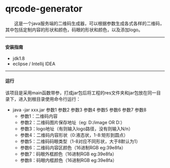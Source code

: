 
# qrcode-generator
&emsp;&emsp;这是一个java服务端的二维码生成器，可以根据参数生成各式各样的二维码，其中包括定制内容的形状和颜色，码眼的形状和颜色，以及添加logo。

--------

#### 安装指南
* jdk1.8 
* eclipse / Intellij IDEA

--------

#### 运行
该项目是采用main函数带参，打成jar包后将工程的res文件夹和jar包放在同一目录下，进入到根目录使用命令行运行：
*  java -jar xxx.jar 参数1 参数2 参数3 参数4 参数5 参数6 参数7 参数8
   * 参数1：二维码内容
   * 参数2：二维码图片保存地址（eg: D:/image OR D:）
   * 参数3：logo地址（有则输入logo路径，没有则输入N/n）
   * 参数4：二维码内容形状（0:液态状，1-8:矩形到圆点）
   * 参数5：二维码码眼类型（1-8对应不同形状，大于8默认为1）
   * 参数6：二维码内容区颜色（16进制RGB eg:39e8fa）
   * 参数7：码眼外框颜色（16进制RGB eg:39e8fa）
   * 参数8：码眼内框颜色（16进制RGB eg:39e8fa）